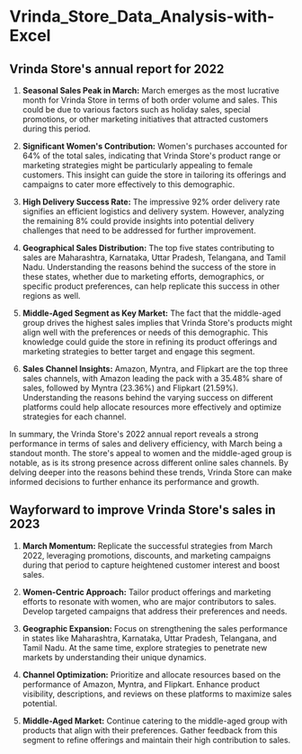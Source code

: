 # Vrinda_Store_Data_Analysis-with-Excel

## Vrinda Store's annual report for 2022

1. **Seasonal Sales Peak in March:** March emerges as the most lucrative month for Vrinda Store in terms of both order volume and sales. This could be due to various factors such as holiday sales, special promotions, or other marketing initiatives that attracted customers during this period.

2. **Significant Women's Contribution:** Women's purchases accounted for 64% of the total sales, indicating that Vrinda Store's product range or marketing strategies might be particularly appealing to female customers. This insight can guide the store in tailoring its offerings and campaigns to cater more effectively to this demographic.

3. **High Delivery Success Rate:** The impressive 92% order delivery rate signifies an efficient logistics and delivery system. However, analyzing the remaining 8% could provide insights into potential delivery challenges that need to be addressed for further improvement.

4. **Geographical Sales Distribution:** The top five states contributing to sales are Maharashtra, Karnataka, Uttar Pradesh, Telangana, and Tamil Nadu. Understanding the reasons behind the success of the store in these states, whether due to marketing efforts, demographics, or specific product preferences, can help replicate this success in other regions as well.

5. **Middle-Aged Segment as Key Market:** The fact that the middle-aged group drives the highest sales implies that Vrinda Store's products might align well with the preferences or needs of this demographic. This knowledge could guide the store in refining its product offerings and marketing strategies to better target and engage this segment.

6. **Sales Channel Insights:** Amazon, Myntra, and Flipkart are the top three sales channels, with Amazon leading the pack with a 35.48% share of sales, followed by Myntra (23.36%) and Flipkart (21.59%). Understanding the reasons behind the varying success on different platforms could help allocate resources more effectively and optimize strategies for each channel.

In summary, the Vrinda Store's 2022 annual report reveals a strong performance in terms of sales and delivery efficiency, with March being a standout month. The store's appeal to women and the middle-aged group is notable, as is its strong presence across different online sales channels. By delving deeper into the reasons behind these trends, Vrinda Store can make informed decisions to further enhance its performance and growth.

## Wayforward to improve Vrinda Store's sales in 2023

1. **March Momentum:** Replicate the successful strategies from March 2022, leveraging promotions, discounts, and marketing campaigns during that period to capture heightened customer interest and boost sales.

2. **Women-Centric Approach:** Tailor product offerings and marketing efforts to resonate with women, who are major contributors to sales. Develop targeted campaigns that address their preferences and needs.

3. **Geographic Expansion:** Focus on strengthening the sales performance in states like Maharashtra, Karnataka, Uttar Pradesh, Telangana, and Tamil Nadu. At the same time, explore strategies to penetrate new markets by understanding their unique dynamics.

4. **Channel Optimization:** Prioritize and allocate resources based on the performance of Amazon, Myntra, and Flipkart. Enhance product visibility, descriptions, and reviews on these platforms to maximize sales potential.

5. **Middle-Aged Market:** Continue catering to the middle-aged group with products that align with their preferences. Gather feedback from this segment to refine offerings and maintain their high contribution to sales.
